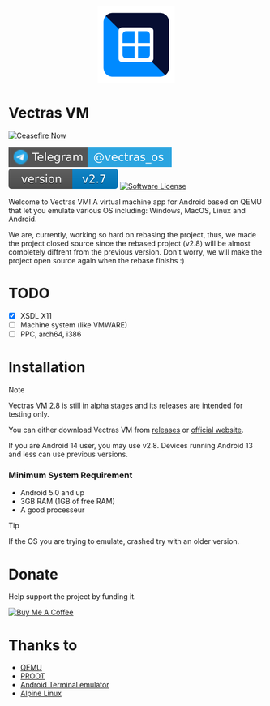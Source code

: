 <p align="center">
  <img src="resources/vectrasvm.png" style="width: 30%;" />
</p>

# Vectras VM
[![Ceasefire Now](https://badge.techforpalestine.org/default)](https://techforpalestine.org/learn-more)

[![Telegram Channel][ico-telegram]][link-telegram]
[![Latest Version][ico-version]][link-releases]
[![Software License][ico-license]](LICENSE.md)

Welcome to Vectras VM! A virtual machine app for Android based on QEMU that let you emulate various OS including: Windows, MacOS, Linux and Android.

We are, currently, working so hard on rebasing the project, thus, we made the project closed source since the rebased project (v2.8) will be almost completely diffrent from the previous version. Don't worry, we will make the project open source again when the rebase finishs :)

# TODO
- [x] XSDL X11
- [ ] Machine system (like VMWARE)
- [ ] PPC, arch64, i386

# Installation
> [!NOTE]
> Vectras VM 2.8 is still in alpha stages and its releases are intended for testing only.

You can either download Vectras VM from [releases](https://github.com/epicstudios856/Vectras-VM-Android/releases) or [official website](https://vectras.netlify.app/download).

If you are Android 14 user, you may use v2.8. Devices running Android 13 and less can use previous versions.

### Minimum System Requirement
- Android 5.0 and up
- 3GB RAM (1GB of free RAM)
- A good processeur
> [!TIP]
> If the OS you are trying to emulate, crashed try with an older version.

# Donate
Help support the project by funding it.
<p><a href="https://www.buymeacoffee.com/vectrasvm" target="_blank"><img src="https://cdn.buymeacoffee.com/buttons/default-orange.png" alt="Buy Me A Coffee" height="35" width="168"></a></p>

# Thanks to
- [QEMU](https://github.com/qemu/qemu)
- [PROOT](https://proot-me.github.io/)
- [Android Terminal emulator](https://github.com/jackpal/Android-Terminal-Emulator)
- [Alpine Linux](https://www.alpinelinux.org/)

[ico-telegram]: https://raw.githubusercontent.com/epicstudios856/Vectras-windows-emulator/main/res/images/telegram.svg
[ico-version]: https://raw.githubusercontent.com/epicstudios856/Vectras-windows-emulator/main/res/images/version.svg
[ico-license]: https://img.shields.io/badge/License-GPL_v2-blue.svg

[link-telegram]: https://t.me/vectras_os
[link-repo]: https://github.com/epicstudios856/Vectras-VM-Android/
[link-releases]: https://github.com/epicstudios856/Vectras-VM-Android/releases/
